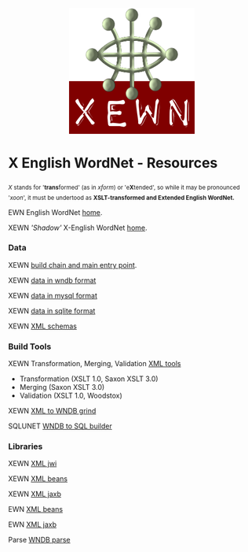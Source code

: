 <p align="center">
<img width="256" height="256" src="images/xewn2.png">
</p>

# X English WordNet - Resources

<p>
<sub>
<i>X</i> stands for '<b>trans</b>formed' (as in <i>xform</i>) or 'e<b>X</b>tended', so while it may be pronounced '<i>xoon</i>', it must be undertood as <b>XSLT-transformed and Extended English WordNet.</b>
</sub>
</p>

EWN English WordNet [home](https://github.com/globalwordnet/english-wordnet).

XEWN *'Shadow'* X-English WordNet [home](https://github.com/x-englishwordnet).

### Data

XEWN [build chain and main entry point](https://github.com/x-englishwordnet/xewn).

XEWN [data in wndb format](https://github.com/x-englishwordnet/wndb)

XEWN [data in mysql format](https://github.com/x-englishwordnet/mysql)

XEWN [data in sqlite format](https://github.com/x-englishwordnet/sqlite)

XEWN [XML schemas](https://github.com/x-englishwordnet/schemas)

### Build Tools

XEWN Transformation, Merging, Validation  [XML tools](https://github.com/x-englishwordnet/xml-transform-merge-validate)

- Transformation (XSLT 1.0, Saxon XSLT 3.0)
- Merging (Saxon XSLT 3.0)
- Validation (XSLT 1.0, Woodstox)

XEWN [XML to WNDB grind](https://github.com/x-englishwordnet/grind)

SQLUNET [WNDB to SQL builder](https://sourceforge.net/projects/sqlunetbuilder/)

### Libraries

XEWN [XML jwi](https://github.com/x-englishwordnet/jwi)

XEWN [XML beans](https://github.com/x-englishwordnet/xewn-beans)

XEWN [XML jaxb](https://github.com/x-englishwordnet/xewn-jaxb)

EWN [XML beans](https://github.com/x-englishwordnet/ewn-beans)

EWN [XML jaxb](https://github.com/x-englishwordnet/ewn-jaxb)

Parse  [WNDB parse](https://github.com/x-englishwordnet/parse)
